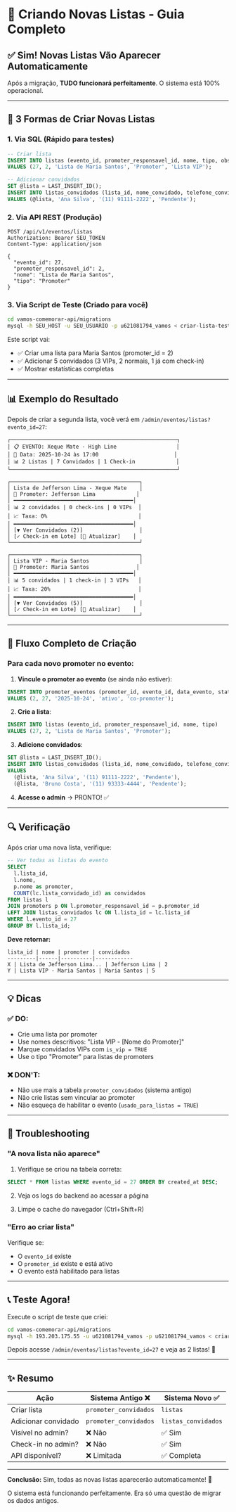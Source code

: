 # 🎯 Criando Novas Listas - Guia Completo

## ✅ Sim! Novas Listas Vão Aparecer Automaticamente

Após a migração, **TUDO funcionará perfeitamente**. O sistema está 100% operacional.

---

## 🚀 3 Formas de Criar Novas Listas

### **1. Via SQL (Rápido para testes)**

```sql
-- Criar lista
INSERT INTO listas (evento_id, promoter_responsavel_id, nome, tipo, observacoes)
VALUES (27, 2, 'Lista de Maria Santos', 'Promoter', 'Lista VIP');

-- Adicionar convidados
SET @lista = LAST_INSERT_ID();
INSERT INTO listas_convidados (lista_id, nome_convidado, telefone_convidado, status_checkin)
VALUES (@lista, 'Ana Silva', '(11) 91111-2222', 'Pendente');
```

### **2. Via API REST (Produção)**

```http
POST /api/v1/eventos/listas
Authorization: Bearer SEU_TOKEN
Content-Type: application/json

{
  "evento_id": 27,
  "promoter_responsavel_id": 2,
  "nome": "Lista de Maria Santos",
  "tipo": "Promoter"
}
```

### **3. Via Script de Teste (Criado para você)**

```bash
cd vamos-comemorar-api/migrations
mysql -h SEU_HOST -u SEU_USUARIO -p u621081794_vamos < criar-lista-teste-evento27.sql
```

Este script vai:
- ✅ Criar uma lista para Maria Santos (promoter_id = 2)
- ✅ Adicionar 5 convidados (3 VIPs, 2 normais, 1 já com check-in)
- ✅ Mostrar estatísticas completas

---

## 📊 Exemplo do Resultado

Depois de criar a segunda lista, você verá em `/admin/eventos/listas?evento_id=27`:

```
┌─────────────────────────────────────────────────────┐
│ 📋 EVENTO: Xeque Mate - High Line                   │
│ 📅 Data: 2025-10-24 às 17:00                        │
│ 📊 2 Listas | 7 Convidados | 1 Check-in             │
└─────────────────────────────────────────────────────┘

┌─────────────────────────────────────────┐
│ Lista de Jefferson Lima - Xeque Mate    │
│ 👤 Promoter: Jefferson Lima             │
│ ━━━━━━━━━━━━━━━━━━━━━━━━━━━━━━━━━━━━━━│
│ 📊 2 convidados | 0 check-ins | 0 VIPs  │
│ 📈 Taxa: 0%                             │
│ ━━━━━━━━━━━━━━━━━━━━━━━━━━━━━━━━━━━━━━│
│ [▼ Ver Convidados (2)]                  │
│ [✓ Check-in em Lote] [🔄 Atualizar]    │
└─────────────────────────────────────────┘

┌─────────────────────────────────────────┐
│ Lista VIP - Maria Santos                │
│ 👤 Promoter: Maria Santos               │
│ ━━━━━━━━━━━━━━━━━━━━━━━━━━━━━━━━━━━━━━│
│ 📊 5 convidados | 1 check-in | 3 VIPs   │
│ 📈 Taxa: 20%                            │
│ ━━━━━━━━━━━━━━━━━━━━━━━━━━━━━━━━━━━━━━│
│ [▼ Ver Convidados (5)]                  │
│ [✓ Check-in em Lote] [🔄 Atualizar]    │
└─────────────────────────────────────────┘
```

---

## 🎯 Fluxo Completo de Criação

### Para cada novo promoter no evento:

1. **Vincule o promoter ao evento** (se ainda não estiver):
```sql
INSERT INTO promoter_eventos (promoter_id, evento_id, data_evento, status, funcao)
VALUES (2, 27, '2025-10-24', 'ativo', 'co-promoter');
```

2. **Crie a lista**:
```sql
INSERT INTO listas (evento_id, promoter_responsavel_id, nome, tipo)
VALUES (27, 2, 'Lista de Maria Santos', 'Promoter');
```

3. **Adicione convidados**:
```sql
SET @lista = LAST_INSERT_ID();
INSERT INTO listas_convidados (lista_id, nome_convidado, telefone_convidado, status_checkin)
VALUES 
  (@lista, 'Ana Silva', '(11) 91111-2222', 'Pendente'),
  (@lista, 'Bruno Costa', '(11) 93333-4444', 'Pendente');
```

4. **Acesse o admin** → PRONTO! ✅

---

## 🔍 Verificação

Após criar uma nova lista, verifique:

```sql
-- Ver todas as listas do evento
SELECT 
  l.lista_id,
  l.nome,
  p.nome as promoter,
  COUNT(lc.lista_convidado_id) as convidados
FROM listas l
JOIN promoters p ON l.promoter_responsavel_id = p.promoter_id
LEFT JOIN listas_convidados lc ON l.lista_id = lc.lista_id
WHERE l.evento_id = 27
GROUP BY l.lista_id;
```

**Deve retornar:**
```
lista_id | nome | promoter | convidados
---------|------|----------|------------
X | Lista de Jefferson Lima... | Jefferson Lima | 2
Y | Lista VIP - Maria Santos | Maria Santos | 5
```

---

## 💡 Dicas

### ✅ DO:
- Crie uma lista por promoter
- Use nomes descritivos: "Lista VIP - [Nome do Promoter]"
- Marque convidados VIPs com `is_vip = TRUE`
- Use o tipo "Promoter" para listas de promoters

### ❌ DON'T:
- Não use mais a tabela `promoter_convidados` (sistema antigo)
- Não crie listas sem vincular ao promoter
- Não esqueça de habilitar o evento (`usado_para_listas = TRUE`)

---

## 🚨 Troubleshooting

### "A nova lista não aparece"

1. Verifique se criou na tabela correta:
```sql
SELECT * FROM listas WHERE evento_id = 27 ORDER BY created_at DESC;
```

2. Veja os logs do backend ao acessar a página

3. Limpe o cache do navegador (Ctrl+Shift+R)

### "Erro ao criar lista"

Verifique se:
- O `evento_id` existe
- O `promoter_id` existe e está ativo
- O evento está habilitado para listas

---

## 📞 Teste Agora!

Execute o script de teste que criei:

```bash
cd vamos-comemorar-api/migrations
mysql -h 193.203.175.55 -u u621081794_vamos -p u621081794_vamos < criar-lista-teste-evento27.sql
```

Depois acesse `/admin/eventos/listas?evento_id=27` e veja as 2 listas! 🎉

---

## ✨ Resumo

| Ação | Sistema Antigo ❌ | Sistema Novo ✅ |
|------|------------------|----------------|
| Criar lista | `promoter_convidados` | `listas` |
| Adicionar convidado | `promoter_convidados` | `listas_convidados` |
| Visível no admin? | ❌ Não | ✅ Sim |
| Check-in no admin? | ❌ Não | ✅ Sim |
| API disponível? | ❌ Limitada | ✅ Completa |

---

**Conclusão:** Sim, todas as novas listas aparecerão automaticamente! 🚀

O sistema está funcionando perfeitamente. Era só uma questão de migrar os dados antigos.







